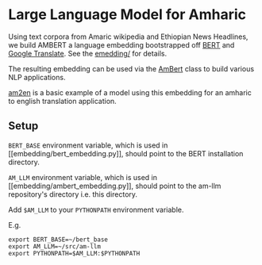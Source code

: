 # Large Language Model for Amharic

Using text corpora from Amaric wikipedia and Ethiopian News Headlines,
we build AMBERT a language embedding bootstrapped off
[BERT](https://github.com/google-research/bert) and [Google
Translate](https://cloud.google.com/python/docs/reference/translate/latest/client). See
the [emedding/](embedding/README.md) for details.

The resulting embedding can be used via the
[AmBert](embedding/ambert_embedding.py) class to build various NLP
applications.

[am2en](models/am2en.py) is a basic example of a model using this
embedding for an amharic to english translation application.

## Setup

`BERT_BASE` environment variable, which is used in
[[embedding/bert_embedding.py]], should point to the BERT installation directory.

`AM_LLM` environment variable, which is used in [[embedding/ambert_embedding.py]],
should point to the am-llm repository's directory i.e. this directory.

Add `$AM_LLM` to your `PYTHONPATH` environment variable.

E.g.
```
export BERT_BASE=~/bert_base
export AM_LLM=~/src/am-llm
export PYTHONPATH=$AM_LLM:$PYTHONPATH
```